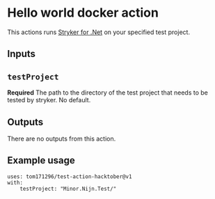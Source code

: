 # Hello world docker action

This actions runs [Stryker for .Net](https://stryker-mutator.io/docs/stryker-net/introduction/) on your specified test project.

## Inputs

## `testProject`

**Required** The path to the directory of the test project that needs to be tested by stryker. No default.

## Outputs

There are no outputs from this action.

## Example usage

```
uses: tom171296/test-action-hacktober@v1
with:
    testProject: "Minor.Nijn.Test/"
```
